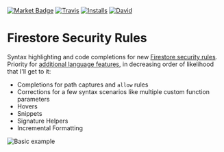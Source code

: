 [![Market Badge](https://vsmarketplacebadge.apphb.com/version/toba.vsfire.svg)](https://marketplace.visualstudio.com/items?itemName=toba.vsfire)
[![Travis](https://travis-ci.org/toba/vsfire.svg?branch=master)](https://travis-ci.org/toba/vsfire#)
[![Installs](https://vsmarketplacebadge.apphb.com/installs/toba.vsfire.svg)](https://marketplace.visualstudio.com/items?itemName=toba.vsfire)
[![David](https://david-dm.org/toba/vsfire.svg)](https://david-dm.org/toba/vsfire)

# Firestore Security Rules
Syntax highlighting and code completions for new [Firestore security rules](https://cloud.google.com/firestore/docs/reference/security/). Priority for [additional language features](https://code.visualstudio.com/docs/extensionAPI/language-support), in decreasing order of likelihood that I'll get to it:

- Completions for path captures and `allow` rules
- Corrections for a few syntax scenarios like multiple custom function parameters
- Hovers
- Snippets
- Signature Helpers
- Incremental Formatting

![Basic example](./images/completion.gif)